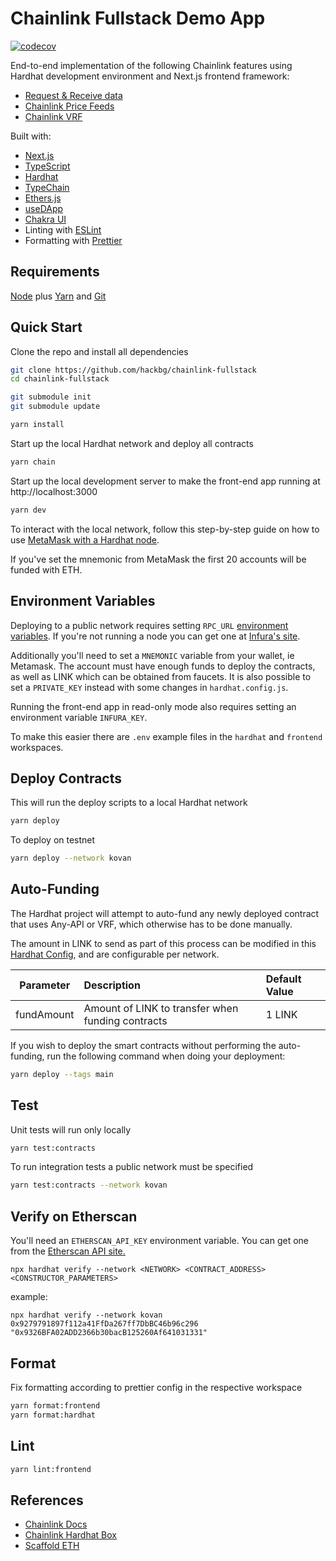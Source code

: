 # Chainlink Fullstack Demo App

[![codecov](https://codecov.io/gh/hackbg/chainlink-fullstack/branch/main/graph/badge.svg?token=60ZDWLHB53)](https://codecov.io/gh/hackbg/chainlink-fullstack)

End-to-end implementation of the following Chainlink features using Hardhat development environment and Next.js frontend framework:

* [Request & Receive data](https://docs.chain.link/docs/request-and-receive-data/)
* [Chainlink Price Feeds](https://docs.chain.link/docs/using-chainlink-reference-contracts/)
* [Chainlink VRF](https://docs.chain.link/docs/chainlink-vrf/)

Built with:
* [Next.js](https://nextjs.org)
* [TypeScript](https://www.typescriptlang.org)
* [Hardhat](https://hardhat.org)
* [TypeChain](https://github.com/dethcrypto/TypeChain)
* [Ethers.js](https://docs.ethers.io/v5/)
* [useDApp](https://usedapp.io)
* [Chakra UI](https://chakra-ui.com)
* Linting with [ESLint](https://eslint.org)
* Formatting with [Prettier](https://prettier.io)

## Requirements

[Node](https://nodejs.org/en/download/) plus [Yarn](https://classic.yarnpkg.com/en/docs/install/#mac-stable) and [Git](https://git-scm.com/downloads)

## Quick Start

Clone the repo and install all dependencies

```bash
git clone https://github.com/hackbg/chainlink-fullstack
cd chainlink-fullstack

git submodule init
git submodule update

yarn install
```

Start up the local Hardhat network and deploy all contracts

```bash
yarn chain
```

Start up the local development server to make the front-end app running at http://localhost:3000
```bash
yarn dev
```

To interact with the local network, follow this step-by-step guide on how to use [MetaMask with a Hardhat node](https://support.chainstack.com/hc/en-us/articles/4408642503449-Using-MetaMask-with-a-Hardhat-node).

If you've set the mnemonic from MetaMask the first 20 accounts will be funded with ETH.

## Environment Variables

Deploying to a public network requires setting `RPC_URL` [environment variables](https://medium.com/chingu/an-introduction-to-environment-variables-and-how-to-use-them-f602f66d15fa). If you're not running a node you can get one at [Infura's site](https://infura.io).

Additionally you'll need to set a `MNEMONIC` variable from your wallet, ie Metamask. The account must have enough funds to deploy the contracts, as well as LINK which can be obtained from faucets. It is also possible to set a `PRIVATE_KEY` instead with some changes in `hardhat.config.js`.

Running the front-end app in read-only mode also requires setting an environment variable `INFURA_KEY`.

To make this easier there are `.env` example files in the `hardhat` and `frontend` workspaces.

## Deploy Contracts

This will run the deploy scripts to a local Hardhat network
```bash
yarn deploy
```

To deploy on testnet

```bash
yarn deploy --network kovan
```

## Auto-Funding

The Hardhat project will attempt to auto-fund any newly deployed contract that uses Any-API or VRF, which otherwise has to be done manually.

The amount in LINK to send as part of this process can be modified in this [Hardhat Config](https://github.com/hackbg/chainlink-fullstack/blob/main/packages/hardhat/helper-hardhat-config.ts), and are configurable per network.

| Parameter  | Description                                       | Default Value |
| ---------- | :------------------------------------------------ | :------------ |
| fundAmount | Amount of LINK to transfer when funding contracts | 1 LINK        |

If you wish to deploy the smart contracts without performing the auto-funding, run the following command when doing your deployment:

```bash
yarn deploy --tags main
```

## Test

Unit tests will run only locally

```bash
yarn test:contracts
```

To run integration tests a public network must be specified

```bash
yarn test:contracts --network kovan
```

## Verify on Etherscan

You'll need an `ETHERSCAN_API_KEY` environment variable. You can get one from the [Etherscan API site.](https://etherscan.io/apis)

```
npx hardhat verify --network <NETWORK> <CONTRACT_ADDRESS> <CONSTRUCTOR_PARAMETERS>
```
example:

```
npx hardhat verify --network kovan 0x9279791897f112a41FfDa267ff7DbBC46b96c296 "0x9326BFA02ADD2366b30bacB125260Af641031331"
```

## Format
Fix formatting according to prettier config in the respective workspace

```bash
yarn format:frontend
yarn format:hardhat
```

## Lint

```bash
yarn lint:frontend
```

## References
* [Chainlink Docs](https://docs.chain.link)
* [Chainlink Hardhat Box](https://github.com/smartcontractkit/hardhat-starter-kit)
* [Scaffold ETH](https://github.com/scaffold-eth/scaffold-eth/blob/nextjs-typescript)
